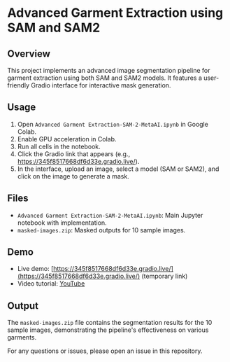 # Advanced Garment Extraction using SAM and SAM2

## Overview

This project implements an advanced image segmentation pipeline for garment extraction using both SAM and SAM2 models. It features a user-friendly Gradio interface for interactive mask generation.

## Usage

1. Open `Advanced Garment Extraction-SAM-2-MetaAI.ipynb` in Google Colab.
2. Enable GPU acceleration in Colab.
3. Run all cells in the notebook.
4. Click the Gradio link that appears (e.g., https://345f8517668df6d33e.gradio.live/).
5. In the interface, upload an image, select a model (SAM or SAM2), and click on the image to generate a mask.

## Files

- `Advanced Garment Extraction-SAM-2-MetaAI.ipynb`: Main Jupyter notebook with implementation.
- `masked-images.zip`: Masked outputs for 10 sample images.

## Demo

- Live demo: [https://345f8517668df6d33e.gradio.live/](https://345f8517668df6d33e.gradio.live/) (temporary link)
- Video tutorial: [YouTube](https://youtu.be/g_g3NYQabOM)

## Output

The `masked-images.zip` file contains the segmentation results for the 10 sample images, demonstrating the pipeline's effectiveness on various garments.

For any questions or issues, please open an issue in this repository.
